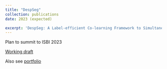 ```yaml
---
title: "DespSeg"
collection: publications
date: 2023 (expected)

excerpt: 'DespSeg: A Label-efficient Co-learning Framework to Simultaneously Reduce Speckle Noise and Segment Retinal Layers for Visible Light Oct Image'
---
```


Plan to summit to ISBI 2023

[Working draft](https://tianyiye98.github.io/page/files/Retina_Vessel_Image_Segmentation_Final.pdf)

Also see [portfolio](https://tianyiye98.github.io/page/portfolio/DespSeg)
